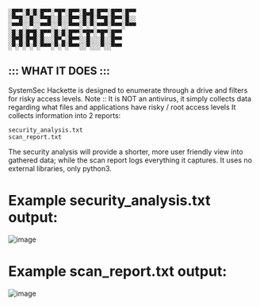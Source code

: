     ░█▀▀░█░█░█▀▀░▀█▀░█▀▀░█▄█░█▀▀░█▀▀░█▀▀
    ░▀▀█░░█░░▀▀█░░█░░█▀▀░█░█░▀▀█░█▀▀░█░░
    ░▀▀▀░░▀░░▀▀▀░░▀░░▀▀▀░▀░▀░▀▀▀░▀▀▀░▀▀▀
    ░█░█░█▀█░█▀▀░█░█░█▀▀░▀█▀░▀█▀░█▀▀    
    ░█▀█░█▀█░█░░░█▀▄░█▀▀░░█░░░█░░█▀▀    
    ░▀░▀░▀░▀░▀▀▀░▀░▀░▀▀▀░░▀░░░▀░░▀▀▀    

## ::: WHAT IT DOES :::
SystemSec Hackette is designed to enumerate through a drive and filters for risky access levels.
    Note :: It is NOT an antivirus, it simply collects data regarding what files and applications have risky / root access levels
It collects information into 2 reports:

    security_analysis.txt
    scan_report.txt
      
The security analysis will provide a shorter, more user friendly view into gathered data; while the scan report logs everything it captures.
It uses no external libraries, only python3.

# Example security_analysis.txt output:
![image](https://github.com/user-attachments/assets/7502f011-c5b5-4da4-ab81-523ea199aca8)

# Example scan_report.txt output:
![image](https://github.com/user-attachments/assets/a3beb49e-b799-4af1-9e04-874783d37dbb)
